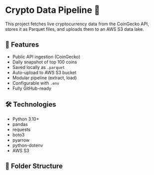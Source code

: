 # Crypto Data Pipeline 🚀

This project fetches live cryptocurrency data from the CoinGecko API, stores it as Parquet files, and uploads them to an AWS S3 data lake.

## 📌 Features

- Public API ingestion (CoinGecko)
- Daily snapshot of top 100 coins
- Saved locally as `.parquet`
- Auto-upload to AWS S3 bucket
- Modular pipeline (extract, load)
- Configurable with `.env`
- Fully GitHub-ready

## 🛠️ Technologies

- Python 3.10+
- pandas
- requests
- boto3
- pyarrow
- python-dotenv
- AWS S3

## 📂 Folder Structure


